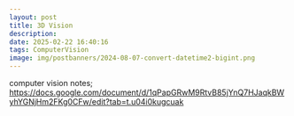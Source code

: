 ```yaml
---
layout: post
title: 3D Vision
description:
date: 2025-02-22 16:40:16
tags: ComputerVision
image: img/postbanners/2024-08-07-convert-datetime2-bigint.png
---
```


computer vision notes; https://docs.google.com/document/d/1qPapGRwM9RtvB85jYnQ7HJaqkBWyhYGNjHm2FKg0CFw/edit?tab=t.u04i0kugcuak